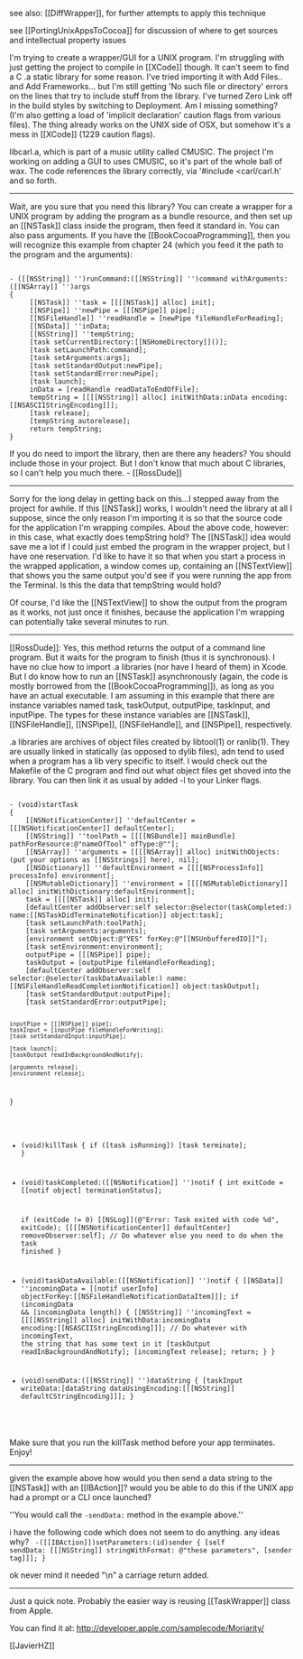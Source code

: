 


see also: [[DiffWrapper]], for further attempts to apply this technique

see [[PortingUnixAppsToCocoa]] for discussion of where to get sources and intellectual property issues

I'm trying to create a wrapper/GUI for a UNIX program. I'm struggling with just getting the project to compile in [[XCode]] though. It can't seem to find a C .a static library for some reason. I've tried importing it with Add Files.. and Add Frameworks... but I'm still getting 'No such file or directory' errors on the lines that try to include stuff from the library. I've turned Zero Link off in the build styles by switching to Deployment. Am I missing something? (I'm also getting a load of 'implicit declaration' caution flags from various files). The thing already works on the UNIX side of OSX, but somehow it's a mess in [[XCode]] (1229 caution flags).

libcarl.a, which is part of a music utility called CMUSIC. The project I'm working on adding a GUI to uses CMUSIC, so it's part of the whole ball of wax. The code references the library correctly, via '#include <carl/carl.h' and so forth.

----
Wait, are you sure that you need this library?  You can create a wrapper for a UNIX program by adding the program as a bundle resource, and then set up an [[NSTask]] class inside the program, then feed it standard in.  You can also pass arguments.  If you have the [[BookCocoaProgramming]], then you will recognize this example from chapter 24 (which you feed it the path to the program and the arguments):

<code>
- ([[NSString]] '')runCommand:([[NSString]] '')command withArguments:([[NSArray]] '')args
{
     [[NSTask]] ''task = [[[[NSTask]] alloc] init];
     [[NSPipe]] ''newPipe = [[[NSPipe]] pipe];
     [[NSFileHandle]] ''readHandle = [newPipe fileHandleForReading];
     [[NSData]] ''inData;
     [[NSString]] ''tempString;
     [task setCurrentDirectory:[[NSHomeDirectory]]()];
     [task setLaunchPath:command];
     [task setArguments:args];
     [task setStandardOutput:newPipe];
     [task setStandardError:newPipe];
     [task launch];
     inData = [readHandle readDataToEndOfFile];
     tempString = [[[[NSString]] alloc] initWithData:inData encoding:[[NSASCIIStringEncoding]]];
     [task release];
     [tempString autorelease];
     return tempString;
}
</code>

If you do need to import the library, then are there any headers?  You should include those in your project.  But I don't know that much about C libraries, so I can't help you much there.  - [[RossDude]]

----

Sorry for the long delay in getting back on this...I stepped away from the project for awhile. If this [[NSTask]] works, I wouldn't need the library at all I suppose, since the only reason I'm importing it is so that the source code for the application I'm wrapping compiles. About the above code, however: in this case, what exactly does tempString hold? The [[NSTask]] idea would save me a lot if I could just embed the program in the wrapper project, but I have one reservation. I'd like to have it so that when you start a process in the wrapped application, a window comes up, containing an [[NSTextView]] that shows you the same output you'd see if you were running the app from the Terminal. Is this the data that tempString would hold?

Of course, I'd like the [[NSTextView]] to show the output from the program as it works, not just once it finishes, because the application I'm wrapping can potentially take several minutes to run.

----

[[RossDude]]:  Yes, this method returns the output of a command line program.  But it waits for the program to finish (thus it is synchronous).  I have no clue how to import .a libraries (nor have I heard of them) in Xcode.  But I do know how to run an [[NSTask]] asynchronously (again, the code is mostly borrowed from the [[BookCocoaProgramming]]), as long as you have an actual executable.  I am assuming in this example that there are instance variables named task, taskOutput, outputPipe, taskInput, and inputPipe.  The types for these instance variables are [[NSTask]], [[NSFileHandle]], [[NSPipe]], [[NSFileHandle]], and [[NSPipe]], respectively.

.a libraries are archives of object files created by libtool(1) or ranlib(1). They are usually linked in statically (as opposed to dylib files), adn tend to used when a program has a lib very specific to itself. I would check out the Makefile of the C program and find out what object files get shoved into the library. You can then link it as usual by added -l<theDotAFilesNameWithoutTheExtension> to your Linker flags.

<code>
- (void)startTask
{
    [[NSNotificationCenter]] ''defaultCenter = [[[NSNotificationCenter]] defaultCenter];
    [[NSString]] ''toolPath = [[[[NSBundle]] mainBundle] pathForResource:@"nameOfTool" ofType:@""];
    [[NSArray]] ''arguments = [[[[NSArray]] alloc] initWithObjects:(put your options as [[NSStrings]] here), nil];
    [[NSDictionary]] ''defaultEnvironment = [[[[NSProcessInfo]] processInfo] environment];
    [[NSMutableDictionary]] ''environment = [[[[NSMutableDictionary]] alloc] initWithDictionary:defaultEnvironment];
    task = [[[[NSTask]] alloc] init];
    [defaultCenter addObserver:self selector:@selector(taskCompleted:) name:[[NSTaskDidTerminateNotification]] object:task];
    [task setLaunchPath:toolPath];
    [task setArguments:arguments];
    [environment setObject:@"YES" forKey:@"[[NSUnbufferedIO]]"];
    [task setEnvironment:environment];
    outputPipe = [[[NSPipe]] pipe];
    taskOutput = [outputPipe fileHandleForReading];
    [defaultCenter addObserver:self selector:@selector(taskDataAvailable:) name:[[NSFileHandleReadCompletionNotification]] object:taskOutput];
    [task setStandardOutput:outputPipe];
    [task setStandardError:outputPipe];
    
    inputPipe = [[[NSPipe]] pipe];
    taskInput = [inputPipe fileHandleForWriting];
    [task setStandardInput:inputPipe];
    
    [task launch];
    [taskOutput readInBackgroundAndNotify];
    
    [arguments release];
    [environment release];
}

- (void)killTask
{
    if ([task isRunning])
        [task terminate];
}

- (void)taskCompleted:([[NSNotification]] '')notif
{
    int exitCode = [[notif object] terminationStatus];
    
    if (exitCode != 0)
        [[NSLog]](@"Error: Task exited with code %d", exitCode);
    [[[[NSNotificationCenter]] defaultCenter] removeObserver:self];
    // Do whatever else you need to do when the task finished
}

- (void)taskDataAvailable:([[NSNotification]] '')notif
{
    [[NSData]] ''incomingData = [[notif userInfo] objectForKey:[[NSFileHandleNotificationDataItem]]];
    if (incomingData && [incomingData length])
    {
        [[NSString]] ''incomingText = [[[[NSString]] alloc] initWithData:incomingData encoding:[[NSASCIIStringEncoding]]];
        // Do whatever with incomingText, the string that has some text in it
        [taskOutput readInBackgroundAndNotify];
        [incomingText release];
        return;
    }
}

- (void)sendData:([[NSString]] '')dataString
{
    [taskInput writeData:[dataString dataUsingEncoding:[[[NSString]] defaultCStringEncoding]]];
}
</code>

Make sure that you run the killTask method before your app terminates. Enjoy!

----

given the example above how would you then send a data string to the [[NSTask]] with an [[IBAction]]?
would you be able to do this if the UNIX app had a prompt or a CLI once launched?

''You would call the <code>-sendData:</code> method in the example above.'' 


i have the following code which does not seem to do anything.  any ideas why?
<code>
-([[IBAction]])setParameters:(id)sender
{
	[self sendData: [[[NSString]] stringWithFormat: @"these parameters", [sender tag]]];
}
</code>

ok never mind it needed "\n" a carriage return added.

----

Just a quick note. Probably the easier way is reusing [[TaskWrapper]] class from Apple.

You can find it at: http://developer.apple.com/samplecode/Moriarity/

[[JavierHZ]]